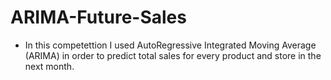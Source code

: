 # ARIMA-Future-Sales
* In this competettion I used AutoRegressive Integrated Moving Average (ARIMA) in order to predict total sales for every product and store in the next month.
